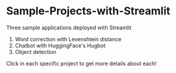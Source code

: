 # Sample-Projects-with-Streamlit
Three sample applications deployed with Streamlit
1. Word correction with Levenshtein distance
2. Chatbot with HuggingFace's Hugbot
3. Object detection
   
Click in each specific project to get more details about each!
